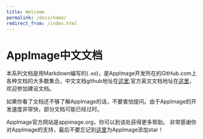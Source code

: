 ```yaml
---
title: Welcome
permalink: /docs/home/
redirect_from: /index.html
---
```


# AppImage中文文档

本系列文档是用Markdown编写的(`.md`)，是AppImage开发所在的GitHub.com上各种文档的大多数集合。中文文档github地址在[这里](https://github.com/Gamuxorg/AppImage-CN/tree/master/_docs),官方英文文档地址在[这里](https://github.com/AppImage/AppImageKit/wiki)，欢迎参加建设文档。

如果你看了文档还不够了解AppImage的话，不要害怕提问。由于AppImage的开发速度非常快，部分文档可能已经过时。

AppImage官方网站是appimage.org，你可以到该处获得更多帮助。
非常感谢你对AppImage的支持，最后不要忘记到[这里](https://github.com/AppImage/AppImageKit)为AppImage添加star！
